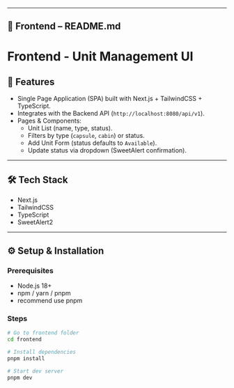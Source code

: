 
---

## 📂 Frontend – README.md  

# Frontend - Unit Management UI

## 🚀 Features
- Single Page Application (SPA) built with Next.js + TailwindCSS + TypeScript.
- Integrates with the Backend API (`http://localhost:8080/api/v1`).
- Pages & Components:
  - Unit List (name, type, status).
  - Filters by type (`capsule`, `cabin`) or status.
  - Add Unit Form (status defaults to `Available`).
  - Update status via dropdown (SweetAlert confirmation).

---

## 🛠️ Tech Stack
- Next.js
- TailwindCSS
- TypeScript
- SweetAlert2

---

## ⚙️ Setup & Installation

### Prerequisites
- Node.js 18+
- npm / yarn / pnpm
- recommend use pnpm

### Steps
```bash
# Go to frontend folder
cd frontend

# Install dependencies
pnpm install

# Start dev server
pnpm dev
